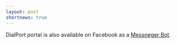 ```yaml
---
layout: post
shortnews: true
---
```

DialPort portal is also available on Facebook as a [Messneger Bot](https://www.facebook.com/TheDialportProject).